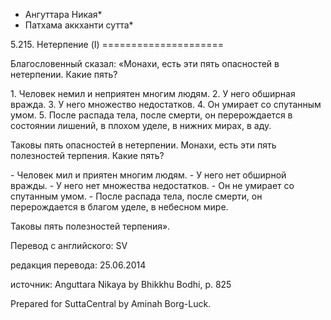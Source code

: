 * Ангуттара Никая*
* Патхама аккханти сутта*

5\.215\. Нетерпение \(I\)
\=\=\=\=\=\=\=\=\=\=\=\=\=\=\=\=\=\=\=\=\=

Благословенный сказал: «Монахи, есть эти пять опасностей в нетерпении\. Какие пять?

1\. Человек немил и неприятен многим людям\.
2\. У него обширная вражда\.
3\. У него множество недостатков\.
4\. Он умирает со спутанным умом\.
5\. После распада тела, после смерти, он перерождается в состоянии лишений, в плохом уделе, в нижних мирах, в аду\.

Таковы пять опасностей в нетерпении\. Монахи, есть эти пять полезностей терпения\. Какие пять?

\- Человек мил и приятен многим людям\.
\- У него нет обширной вражды\.
\- У него нет множества недостатков\.
\- Он не умирает со спутанным умом\.
\- После распада тела, после смерти, он перерождается в благом уделе, в небесном мире\.

Таковы пять полезностей терпения»\.

Перевод с английского: SV

редакция перевода: 25\.06\.2014

источник: Anguttara Nikaya by Bhikkhu Bodhi, p\. 825

Prepared for SuttaCentral by Aminah Borg\-Luck\.